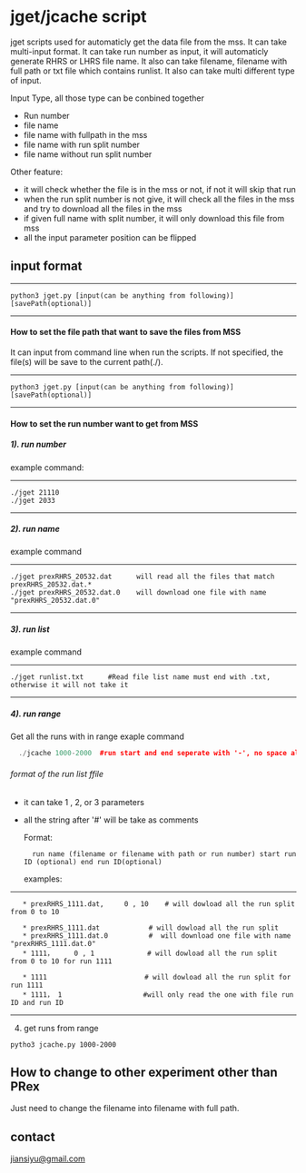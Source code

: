 
# jget/jcache script
 jget scripts used for automaticly get the data file from the mss. It can take multi-input format. It can take run number as input, it will automaticly generate RHRS or LHRS file name. It also can take filename, filename with full path or txt file which contains runlist. It also can take multi different type of input. 

Input Type, all those type can be conbined together


* Run number
* file name 
* file name with fullpath in the mss
* file name with run split number 
* file name without run split number

Other feature:

* it will check whether the file is in the mss or not, if not it will skip that run
* when the run split number is not give, it will check all the files in the mss and try to download all the files in the mss
* if given full name with split number, it will only download this file from mss
* all the input parameter position can be flipped


## input format

---
	python3 jget.py [input(can be anything from following)] [savePath(optional)]
---


#### How to set the file path that want to save the files from MSS

It can input from command line when run the scripts. If not specified, the file(s) will be save to the current path(./).

---
	python3 jget.py [input(can be anything from following)] [savePath(optional)]
---

#### How to set the run number want to get from MSS

##### 1). run number 

example command:

---
    ./jget 21110
    ./jget 2033
---

##### 2). run name 

example command

---
    ./jget prexRHRS_20532.dat      will read all the files that match prexRHRS_20532.dat.*
    ./jget prexRHRS_20532.dat.0    will download one file with name "prexRHRS_20532.dat.0"
---

##### 3). run list
example command

---
    ./jget runlist.txt      #Read file list name must end with .txt, otherwise it will not take it
---

##### 4). run range
Get all the runs with in range 
exaple command 

```c++
  ./jcache 1000-2000  #run start and end seperate with '-', no space allowed in between
```

###### format of the run list ffile 
* it can take 1 , 2, or 3 parameters
* all the string after '#' will be take as comments 
  
  Format: 

        run name (filename or filename with path or run number) start run ID (optional) end run ID(optional)
  examples:
---
       * prexRHRS_1111.dat,     0 , 10    # will dowload all the run split from 0 to 10
        
       * prexRHRS_1111.dat            # will dowload all the run split
       * prexRHRS_1111.dat.0          #  will download one file with name "prexRHRS_1111.dat.0"
       * 1111，     0 , 1             # will dowload all the run split from 0 to 10 for run 1111
    
       * 1111                        # will dowload all the run split for run 1111
       * 1111， 1                    #will only read the one with file run ID and run ID 
       
---

4) get runs from range 
```
pytho3 jcache.py 1000-2000
```
 
## How to change to other experiment other than PRex

Just need to change the filename into filename with full path.

## contact 
jiansiyu@gmail.com
